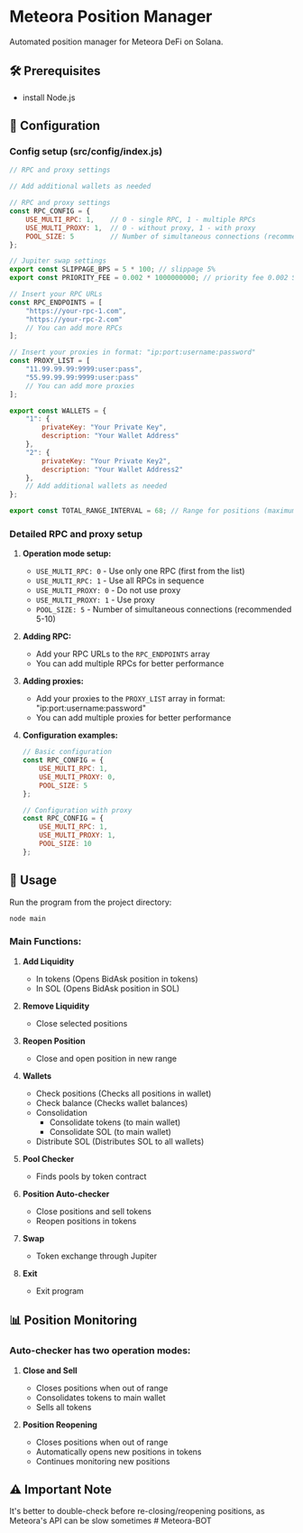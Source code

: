 # Meteora Position Manager

Automated position manager for Meteora DeFi on Solana.

## 🛠 Prerequisites

- install Node.js

## 📝 Configuration

### Config setup (src/config/index.js)

```javascript
// RPC and proxy settings

// Add additional wallets as needed

// RPC and proxy settings
const RPC_CONFIG = {
    USE_MULTI_RPC: 1,    // 0 - single RPC, 1 - multiple RPCs
    USE_MULTI_PROXY: 1,  // 0 - without proxy, 1 - with proxy
    POOL_SIZE: 5         // Number of simultaneous connections (recommended 5-10)
};

// Jupiter swap settings
export const SLIPPAGE_BPS = 5 * 100; // slippage 5%
export const PRIORITY_FEE = 0.002 * 1000000000; // priority fee 0.002 SOL

// Insert your RPC URLs
const RPC_ENDPOINTS = [
    "https://your-rpc-1.com",
    "https://your-rpc-2.com"
    // You can add more RPCs
];

// Insert your proxies in format: "ip:port:username:password"
const PROXY_LIST = [
    "11.99.99.99:9999:user:pass",
    "55.99.99.99:9999:user:pass"
    // You can add more proxies
];

export const WALLETS = {
    "1": {
        privateKey: "Your Private Key",
        description: "Your Wallet Address"
    },
    "2": {
        privateKey: "Your Private Key2",
        description: "Your Wallet Address2"
    },
    // Add additional wallets as needed
};

export const TOTAL_RANGE_INTERVAL = 68; // Range for positions (maximum value 69)
```

### Detailed RPC and proxy setup

1. **Operation mode setup:**
   - `USE_MULTI_RPC: 0` - Use only one RPC (first from the list)
   - `USE_MULTI_RPC: 1` - Use all RPCs in sequence
   - `USE_MULTI_PROXY: 0` - Do not use proxy
   - `USE_MULTI_PROXY: 1` - Use proxy
   - `POOL_SIZE: 5` - Number of simultaneous connections (recommended 5-10)

2. **Adding RPC:**
   - Add your RPC URLs to the `RPC_ENDPOINTS` array
   - You can add multiple RPCs for better performance

3. **Adding proxies:**
   - Add your proxies to the `PROXY_LIST` array in format: "ip:port:username:password"
   - You can add multiple proxies for better performance

4. **Configuration examples:**
   ```javascript
   // Basic configuration
   const RPC_CONFIG = {
       USE_MULTI_RPC: 1,
       USE_MULTI_PROXY: 0,
       POOL_SIZE: 5
   };

   // Configuration with proxy
   const RPC_CONFIG = {
       USE_MULTI_RPC: 1,
       USE_MULTI_PROXY: 1,
       POOL_SIZE: 10
   };
   ```

## 🚀 Usage

Run the program from the project directory:
```bash
node main
```

### Main Functions:

1. **Add Liquidity**
   - In tokens (Opens BidAsk position in tokens)
   - In SOL (Opens BidAsk position in SOL)

2. **Remove Liquidity**
   - Close selected positions

3. **Reopen Position**
   - Close and open position in new range

4. **Wallets**
   - Check positions (Checks all positions in wallet)
   - Check balance (Checks wallet balances)
   - Consolidation
     - Consolidate tokens (to main wallet)
     - Consolidate SOL (to main wallet)
   - Distribute SOL (Distributes SOL to all wallets)

5. **Pool Checker**
   - Finds pools by token contract

6. **Position Auto-checker**
   - Close positions and sell tokens
   - Reopen positions in tokens

7. **Swap**
   - Token exchange through Jupiter

8. **Exit**
   - Exit program

## 📊 Position Monitoring

### Auto-checker has two operation modes:

1. **Close and Sell**
   - Closes positions when out of range
   - Consolidates tokens to main wallet
   - Sells all tokens

2. **Position Reopening**
   - Closes positions when out of range
   - Automatically opens new positions in tokens
   - Continues monitoring new positions

## ⚠️ Important Note

It's better to double-check before re-closing/reopening positions, as Meteora's API can be slow sometimes
#   M e t e o r a - B O T  
 